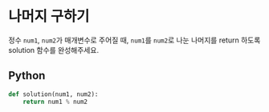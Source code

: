 # 나머지 구하기
정수 `num1`, `num2`가 매개변수로 주어질 때, `num1`를 `num2`로 나눈 나머지를 return 하도록 solution 함수를 완성해주세요.

## Python
```python
def solution(num1, num2):
    return num1 % num2
```